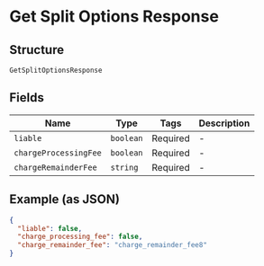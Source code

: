 
# Get Split Options Response

## Structure

`GetSplitOptionsResponse`

## Fields

| Name | Type | Tags | Description |
|  --- | --- | --- | --- |
| `liable` | `boolean` | Required | - |
| `chargeProcessingFee` | `boolean` | Required | - |
| `chargeRemainderFee` | `string` | Required | - |

## Example (as JSON)

```json
{
  "liable": false,
  "charge_processing_fee": false,
  "charge_remainder_fee": "charge_remainder_fee8"
}
```

